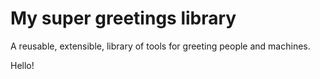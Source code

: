# My super greetings library

A reusable, extensible, library of tools for greeting people and machines.

Hello!
